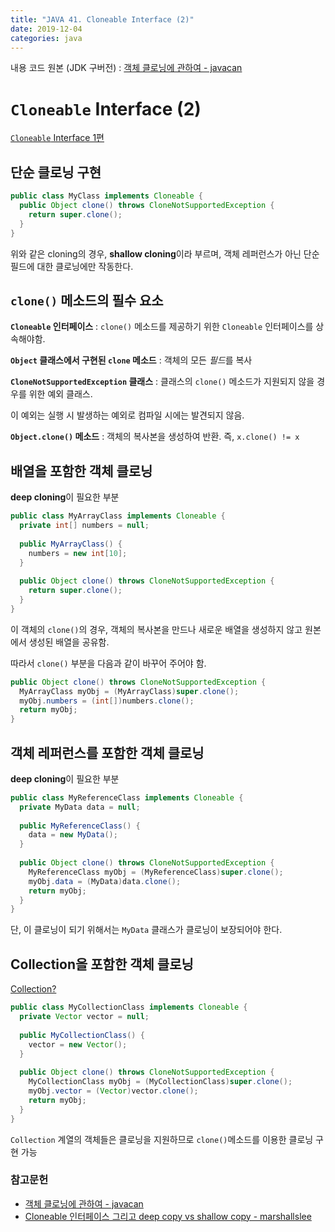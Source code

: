 ```yaml
---
title: "JAVA 41. Cloneable Interface (2)"
date: 2019-12-04
categories: java
---
```


내용 코드 원본 (JDK 구버전) : [객체 클로닝에 관하여 - javacan](https://javacan.tistory.com/entry/31)

# ``Cloneable`` Interface (2) 

[``Cloneable`` Interface 1편](https://detegice.github.io/chapterEX-02-cloneable-interface/)

## 단순 클로닝 구현

```java
public class MyClass implements Cloneable {
  public Object clone() throws CloneNotSupportedException {
    return super.clone();
  }
}
```

위와 같은 cloning의 경우, **shallow cloning**이라 부르며, 객체 레퍼런스가 아닌 단순 필드에 대한 클로닝에만 작동한다.

## ``clone()`` 메소드의 필수 요소

**``Cloneable`` 인터페이스** : ``clone()`` 메소드를 제공하기 위한 ``Cloneable`` 인터페이스를 상속해야함.

**``Object`` 클래스에서 구현된 ``clone`` 메소드** : 객체의 모든 *필드*를 복사

**``CloneNotSupportedException`` 클래스** : 클래스의 ``clone()`` 메소드가 지원되지 않을 경우를 위한 예외 클래스.

이 예외는 실행 시 발생하는 예외로 컴파일 시에는 발견되지 않음.

**``Object.clone()`` 메소드** : 객체의 복사본을 생성하여 반환. 즉, ``x.clone() != x``

## 배열을 포함한 객체 클로닝

**deep cloning**이 필요한 부분

```java
public class MyArrayClass implements Cloneable {
  private int[] numbers = null;
  
  public MyArrayClass() {
    numbers = new int[10];
  }
  
  public Object clone() throws CloneNotSupportedException {
    return super.clone();
  }
}
```

이 객체의 ``clone()``의 경우, 객체의 복사본을 만드나 새로운 배열을 생성하지 않고 원본에서 생성된 배열을 공유함.

따라서 ``clone()`` 부분을 다음과 같이 바꾸어 주어야 함.

```java
public Object clone() throws CloneNotSupportedException {
  MyArrayClass myObj = (MyArrayClass)super.clone();
  myObj.numbers = (int[])numbers.clone();
  return myObj;
}
```

## 객체 레퍼런스를 포함한 객체 클로닝

**deep cloning**이 필요한 부분

```java
public class MyReferenceClass implements Cloneable {
  private MyData data = null;
  
  public MyReferenceClass() {
    data = new MyData();
  }
  
  public Object clone() throws CloneNotSupportedException {
    MyReferenceClass myObj = (MyReferenceClass)super.clone();
    myObj.data = (MyData)data.clone();
    return myObj;
  }
}
```

단, 이 클로닝이 되기 위해서는 ``MyData`` 클래스가 클로닝이 보장되어야 한다.

## Collection을 포함한 객체 클로닝

[Collection?](https://detegice.github.io/chapter7-01-collection-generic-and-vector/)

```java
public class MyCollectionClass implements Cloneable {
  private Vector vector = null;
  
  public MyCollectionClass() {
    vector = new Vector();
  }
  
  public Object clone() throws CloneNotSupportedException {
    MyCollectionClass myObj = (MyCollectionClass)super.clone();
    myObj.vector = (Vector)vector.clone();
    return myObj;
  }
}
```

``Collection`` 계열의 객체들은 클로닝을 지원하므로 ``clone()``메소드를 이용한 클로닝 구현 가능


### 참고문헌

* [객체 클로닝에 관하여 - javacan](https://javacan.tistory.com/entry/31)
* [Cloneable 인터페이스 그리고 deep copy vs shallow copy - marshallslee](https://marshallslee.tistory.com/entry/%EC%9E%90%EB%B0%94-Cloneable-%EC%9D%B8%ED%84%B0%ED%8E%98%EC%9D%B4%EC%8A%A4-%EA%B7%B8%EB%A6%AC%EA%B3%A0-deep-copy-vs-shallow-copy)
